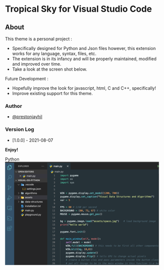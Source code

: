 # Tropical Sky for Visual Studio Code 
## About
This theme is a personal project :

* Specifically designed for Python and Json files however, this extension works for any language, syntax, files, etc. 
* The extension is in its infancy and will be properly maintained, modified and improved over time. 
* Take a look at the screen shot below. 

Future Development :

* Hopefully improve the look for javascript, html, C and C++, specifically!
* Improve existing support for this theme. 

### Author
* [@prestonjayhil](https://github.com/PrestonJayHil)

### Version Log

* [1.0.0] - 2021-08-07

**Enjoy!**

Python
![](assets/python.png)